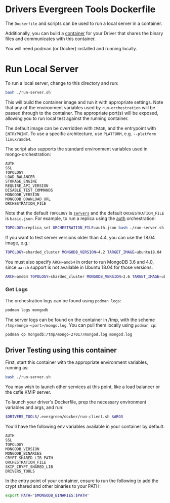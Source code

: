 # Drivers Evergreen Tools Dockerfile

The `Dockerfile` and scripts can be used to run a local server in a container.

Additionally, you can build a [container](#driver-testing-using-this-container)
for your Driver that shares the binary files and communicates with this container.

You will need podman (or Docker) installed and running locally.

# Run Local Server

To run a local server, change to this directory and run:

```bash
bash ./run-server.sh
```

This will build the container image and run it with appropriate settings.
Note that any of the environment variables used by `run-orchestration`
will be passed through to the container.
The appropriate port(s) will be exposed, allowing you to run local test against
the running container.

The default image can be overridden with `IMAGE`, and the entrypoint with `ENTRYPOINT`.
To use a specific architecture, use `PLATFORM`, e.g. `--platform linux/amd64`.

The script also supports the standard environment variables used in mongo-orchestration:

```
AUTH
SSL
TOPOLOGY
LOAD_BALANCER
STORAGE_ENGINE
REQUIRE_API_VERSION
DISABLE_TEST_COMMANDS
MONGODB_VERSION
MONGODB_DOWNLOAD_URL
ORCHESTRATION_FILE
```

Note that the default `TOPOLOGY` is [`servers`](https://github.com/mongodb-labs/drivers-evergreen-tools/tree/master/.evergreen/orchestration/configs/servers) and the default `ORCHESTRATION_FILE` is `basic.json`. For example, to run a replica using the [auth](https://github.com/mongodb-labs/drivers-evergreen-tools/blob/master/.evergreen/orchestration/configs/replica_sets/auth.json) orchestration:

```bash
TOPOLOGY=replica_set ORCHESTRATION_FILE=auth.json bash ./run-server.sh
```

If you want to test server versions older than 4.4, you can use the 18.04 image, e.g.:

```bash
TOPOLOGY=sharded_cluster MONGODB_VERSION=4.2 TARGET_IMAGE=ubuntu18.04 ./run-server.sh
```

You must also specify `ARCH=amd64` in order to run MongoDB 3.6 and 4.0, since `aarch` support
is not available in Ubuntu 18.04 for those versions.

```bash
ARCH=amd64 TOPOLOGY=sharded_cluster MONGODB_VERSION=3.6 TARGET_IMAGE=ubuntu18.04 ./run-server.sh
```

### Get Logs

The orchestration logs can be found using `podman logs`:

```bash
podman logs mongodb
```

The server logs can be found on the container in /tmp, with the scheme `/tmp/mongo-<port>/mongo.log`.
You can pull them locally using `podman cp`:

```bash
podman cp mongodb:/tmp/mongo-27017/mongod.log mongod.log
```

## Driver Testing using this container

First, start this container with the appropriate environment variables, running as:

```bash
bash ./run-server.sh
```

You may wish to launch other services at this point, like a load balancer or the
csfle KMIP server.

To launch your driver's Dockerfile, prep the necessary environment variables
and args, and run:

```bash
$DRIVERS_TOOLS/.evergreen/docker/run-client.sh $ARGS
```

You'll have the following env variables available in your container by default.

```
AUTH
SSL
TOPOLOGY
MONGODB_VERSION
MONGODB_BINARIES
CRYPT_SHARED_LIB_PATH
ORCHESTRATION_FILE
SKIP_CRYPT_SHARED_LIB
DRIVERS_TOOLS
```

In the entry point of your container, ensure to run the following to add the
crypt shared and other binaries to your PATH:

```bash
export PATH="$MONGODB_BINARIES:$PATH"
```
